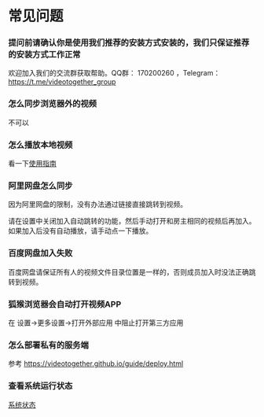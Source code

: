 # 常见问题

<script setup>
import WebsiteAlert from '../.vitepress/components/WebsiteAlert.vue'
</script>
<WebsiteAlert/>

### 提问前请确认你是使用我们推荐的安装方式安装的，我们只保证推荐的安装方式工作正常

欢迎加入我们的交流群获取帮助。QQ群： 170200260 ，Telegram：https://t.me/videotogether_group

### 怎么同步浏览器外的视频

不可以

### 怎么播放本地视频

看一下[使用指南](/guide/introduction.html#%E4%B8%80%E8%B5%B7%E8%A7%82%E7%9C%8B%E6%9C%AC%E5%9C%B0%E8%A7%86%E9%A2%91)

### 阿里网盘怎么同步

因为阿里网盘的限制，没有办法通过链接直接跳转到视频。

请在设置中关闭加入自动跳转的功能，然后手动打开和房主相同的视频后再加入。如果加入后没有自动播放，请手动点一下播放。

### 百度网盘加入失败

百度网盘请保证所有人的视频文件目录位置是一样的，否则成员加入时没法正确跳转到视频。


### 狐猴浏览器会自动打开视频APP

在 设置->更多设置->打开外部应用 中阻止打开第三方应用

### 怎么部署私有的服务端

参考 https://videotogether.github.io/guide/deploy.html


### 查看系统运行状态
[系统状态](/support/systemstatus)